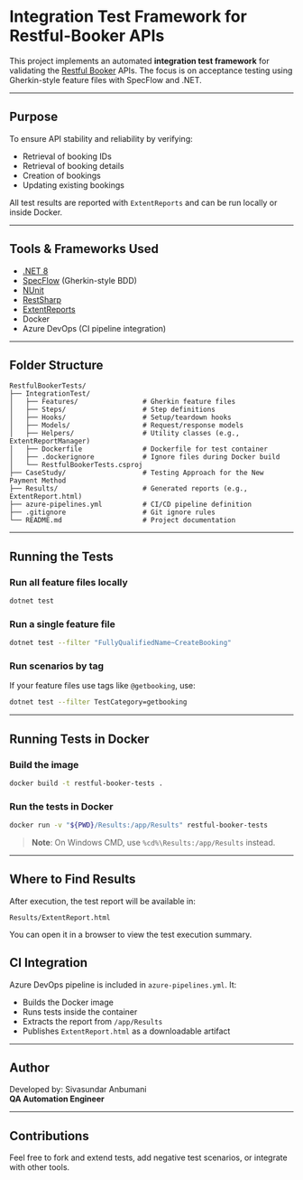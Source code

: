 # Integration Test Framework for Restful-Booker APIs

This project implements an automated **integration test framework** for validating the [Restful Booker](https://restful-booker.herokuapp.com/apidoc/index.html#api-Ping-Ping) APIs. The focus is on acceptance testing using Gherkin-style feature files with SpecFlow and .NET.

---

## Purpose

To ensure API stability and reliability by verifying:

- Retrieval of booking IDs
- Retrieval of booking details
- Creation of bookings
- Updating existing bookings

All test results are reported with `ExtentReports` and can be run locally or inside Docker.

---

## Tools & Frameworks Used

- [.NET 8](https://dotnet.microsoft.com/en-us/download/dotnet/8.0)
- [SpecFlow](https://specflow.org/) (Gherkin-style BDD)
- [NUnit](https://nunit.org/)
- [RestSharp](https://restsharp.dev/)
- [ExtentReports](https://github.com/extent-framework/extentreports-dotnet-cli)
- Docker
- Azure DevOps (CI pipeline integration)

---

## Folder Structure

```
RestfulBookerTests/
├── IntegrationTest/
│   ├── Features/                # Gherkin feature files
│   ├── Steps/                   # Step definitions
│   ├── Hooks/                   # Setup/teardown hooks
│   ├── Models/                  # Request/response models
│   ├── Helpers/                 # Utility classes (e.g., ExtentReportManager)
│   ├── Dockerfile               # Dockerfile for test container
│   ├── .dockerignore            # Ignore files during Docker build
│   └── RestfulBookerTests.csproj
├── CaseStudy/                   # Testing Approach for the New Payment Method
├── Results/                     # Generated reports (e.g., ExtentReport.html)
├── azure-pipelines.yml          # CI/CD pipeline definition
├── .gitignore                   # Git ignore rules
└── README.md                    # Project documentation

```

---

## Running the Tests

### Run **all feature files** locally

```bash
dotnet test
```

### Run a **single feature file**

```bash
dotnet test --filter "FullyQualifiedName~CreateBooking"
```

### Run scenarios by **tag**

If your feature files use tags like `@getbooking`, use:

```bash
dotnet test --filter TestCategory=getbooking
```

---

## Running Tests in Docker

### Build the image

```bash
docker build -t restful-booker-tests .
```

### Run the tests in Docker

```bash
docker run -v "${PWD}/Results:/app/Results" restful-booker-tests
```

> **Note**: On Windows CMD, use `%cd%\Results:/app/Results` instead.

---

## Where to Find Results

After execution, the test report will be available in:

```
Results/ExtentReport.html
```

You can open it in a browser to view the test execution summary.

## CI Integration

Azure DevOps pipeline is included in `azure-pipelines.yml`. It:

- Builds the Docker image
- Runs tests inside the container
- Extracts the report from `/app/Results`
- Publishes `ExtentReport.html` as a downloadable artifact

---

## Author

Developed by: Sivasundar Anbumani<br>
**QA Automation Engineer**

---

## Contributions

Feel free to fork and extend tests, add negative test scenarios, or integrate with other tools.
